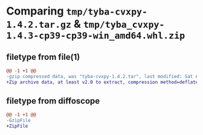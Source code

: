 # Comparing `tmp/tyba-cvxpy-1.4.2.tar.gz` & `tmp/tyba_cvxpy-1.4.3-cp39-cp39-win_amd64.whl.zip`

## filetype from file(1)

```diff
@@ -1 +1 @@
-gzip compressed data, was "tyba-cvxpy-1.4.2.tar", last modified: Sat Apr 15 18:16:38 2023, max compression
+Zip archive data, at least v2.0 to extract, compression method=deflate
```

## filetype from diffoscope

```diff
@@ -1 +1 @@
-GzipFile
+ZipFile
```

